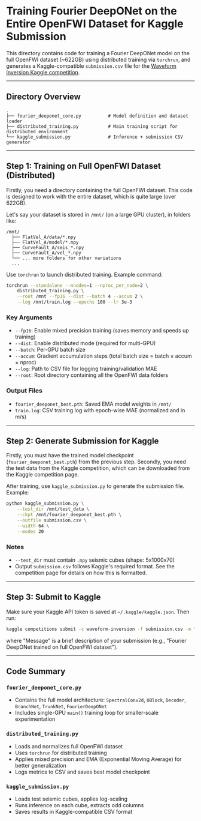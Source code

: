 # Training Fourier DeepONet on the Entire OpenFWI Dataset for Kaggle Submission

This directory contains code for training a Fourier DeepONet model on the full OpenFWI dataset (\~622GB) using distributed training via `torchrun`, and generates a Kaggle-compatible `submission.csv` file for the [Waveform Inversion Kaggle competition](https://www.kaggle.com/competitions/waveform-inversion).

---

## Directory Overview

```
.
├── fourier_deeponet_core.py          # Model definition and dataset loader
├── distributed_training.py           # Main training script for distributed environment
└── kaggle_submission.py              # Inference + submission CSV generator
```

---

## Step 1: Training on Full OpenFWI Dataset (Distributed)

Firstly, you need a directory containing the full OpenFWI dataset. This code is designed to work with the entire dataset, which is quite large (over 622GB). 

Let's say your dataset is stored in `/mnt/` (on a large GPU cluster), in folders like:

```
/mnt/
  ├── FlatVel_A/data/*.npy
  ├── FlatVel_A/model/*.npy
  ├── CurveFault_A/seis_*.npy
  ├── CurveFault_A/vel_*.npy
  └── ... more folders for other variations
  ...
```

Use `torchrun` to launch distributed training. Example command:

```bash
torchrun --standalone --nnodes=1 --nproc_per_node=2 \
    distributed_training.py \
    --root /mnt --fp16 --dist --batch 4 --accum 2 \
    --log /mnt/train.log --epochs 100 --lr 3e-3
```

### Key Arguments

* `--fp16`: Enable mixed precision training (saves memory and speeds up training)
* `--dist`: Enable distributed mode (required for multi-GPU)
* `--batch`: Per-GPU batch size
* `--accum`: Gradient accumulation steps (total batch size = batch $\times$ accum $\times$ nproc)
* `--log`: Path to CSV file for logging training/validation MAE
* `--root`: Root directory containing all the OpenFWI data folders

### Output Files

* `fourier_deeponet_best.pth`: Saved EMA model weights in `/mnt/`
* `train.log`: CSV training log with epoch-wise MAE (normalized and in m/s)

---

## Step 2: Generate Submission for Kaggle

Firstly, you must have the trained model checkpoint (`fourier_deeponet_best.pth`) from the previous step. Secondly, you need the test data from the Kaggle competition, which can be downloaded from the Kaggle competition page.

After training, use `kaggle_submission.py` to generate the submission file. Example:

```bash
python kaggle_submission.py \
    --test_dir /mnt/test_data \
    --ckpt /mnt/fourier_deeponet_best.pth \
    --outfile submission.csv \
    --width 64 \
    --modes 20
```

### Notes

* `--test_dir` must contain `.npy` seismic cubes (shape: 5x1000x70)
* Output `submission.csv` follows Kaggle's required format. See the competition page for details on how this is formatted.

---

## Step 3: Submit to Kaggle

Make sure your Kaggle API token is saved at `~/.kaggle/kaggle.json`. Then run:

```bash
kaggle competitions submit -c waveform-inversion -f submission.csv -m "Message"
```

where "Message" is a brief description of your submission (e.g., "Fourier DeepONet trained on full OpenFWI dataset").

---

## Code Summary

### `fourier_deeponet_core.py`

* Contains the full model architecture: `SpectralConv2d`, `UBlock`, `Decoder`, `BranchNet`, `TrunkNet`, `FourierDeepONet`
* Includes single-GPU `main()` training loop for smaller-scale experimentation

### `distributed_training.py`

* Loads and normalizes full OpenFWI dataset
* Uses `torchrun` for distributed training
* Applies mixed precision and EMA (Exponential Moving Average) for better generalization
* Logs metrics to CSV and saves best model checkpoint

### `kaggle_submission.py`

* Loads test seismic cubes, applies log-scaling
* Runs inference on each cube, extracts odd columns
* Saves results in Kaggle-compatible CSV format

